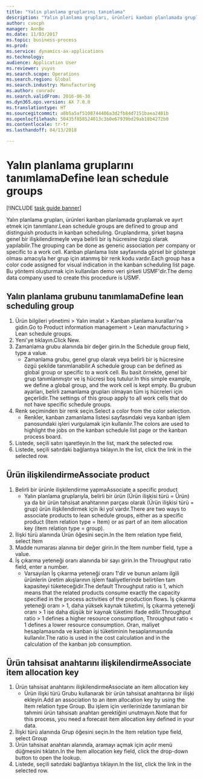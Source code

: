 ```yaml
--- 
title: "Yalın planlama gruplarını tanımlama"
description: "Yalın planlama grupları, ürünleri kanban planlamada gruplamak ve ayırt etmek için tanımlanır."
author: cvocph
manager: AnnBe
ms.date: 11/03/2017
ms.topic: business-process
ms.prod: 
ms.service: dynamics-ax-applications
ms.technology: 
audience: Application User
ms.reviewer: yuyus
ms.search.scope: Operations
ms.search.region: Global
ms.search.industry: Manufacturing
ms.author: conradv
ms.search.validFrom: 2016-06-30
ms.dyn365.ops.version: AX 7.0.0
ms.translationtype: HT
ms.sourcegitcommit: a8b5a5af5108744406a3d2fb84d7151baea2481b
ms.openlocfilehash: 50435f858524013c3b0e67939bd29ab18b4272b0
ms.contentlocale: tr-tr
ms.lasthandoff: 04/13/2018

---
```

# <a name="define-lean-schedule-groups"></a><span data-ttu-id="365e0-103">Yalın planlama gruplarını tanımlama</span><span class="sxs-lookup"><span data-stu-id="365e0-103">Define lean schedule groups</span></span>

[!INCLUDE [task guide banner](../../includes/task-guide-banner.md)]

<span data-ttu-id="365e0-104">Yalın planlama grupları, ürünleri kanban planlamada gruplamak ve ayırt etmek için tanımlanır.</span><span class="sxs-lookup"><span data-stu-id="365e0-104">Lean schedule groups are defined to group and distinguish products in kanban scheduling.</span></span> <span data-ttu-id="365e0-105">Gruplandırma, şirket başına genel bir ilişkilendirmeyle veya belirli bir iş hücresine özgü olarak yapılabilir.</span><span class="sxs-lookup"><span data-stu-id="365e0-105">The grouping can be done as generic association per company or specific to a work cell.</span></span> <span data-ttu-id="365e0-106">Kanban planlama liste sayfasında görsel bir gösterge olması amacıyla her grup için atanmış bir renk kodu vardır.</span><span class="sxs-lookup"><span data-stu-id="365e0-106">Each group has a color code assigned for visual indication in the kanban scheduling list page.</span></span> <span data-ttu-id="365e0-107">Bu yöntemi oluşturmak için kullanılan demo veri şirketi USMF'dir.</span><span class="sxs-lookup"><span data-stu-id="365e0-107">The demo data company used to create this procedure is USMF.</span></span>


## <a name="define-lean-scheduling-group"></a><span data-ttu-id="365e0-108">Yalın planlama grubunu tanımlama</span><span class="sxs-lookup"><span data-stu-id="365e0-108">Define lean scheduling group</span></span>
1. <span data-ttu-id="365e0-109">Ürün bilgileri yönetimi > Yalın imalat > Kanban planlama kuralları'na gidin.</span><span class="sxs-lookup"><span data-stu-id="365e0-109">Go to Product information management > Lean manufacturing > Lean schedule groups.</span></span>
2. <span data-ttu-id="365e0-110">Yeni'ye tıklayın.</span><span class="sxs-lookup"><span data-stu-id="365e0-110">Click New.</span></span>
3. <span data-ttu-id="365e0-111">Zamanlama grubu alanında bir değer girin.</span><span class="sxs-lookup"><span data-stu-id="365e0-111">In the Schedule group field, type a value.</span></span>
    * <span data-ttu-id="365e0-112">Zamanlama grubu, genel grup olarak veya belirli bir iş hücresine özgü şekilde tanımlanabilir.</span><span class="sxs-lookup"><span data-stu-id="365e0-112">A schedule group can be defined as global group or specific to a work cell.</span></span> <span data-ttu-id="365e0-113">Bu basit örnekte, genel bir grup tanımlanmıştır ve iş hücresi boş tutulur.</span><span class="sxs-lookup"><span data-stu-id="365e0-113">In this simple example, we define a global group, and the work cell is kept empty.</span></span> <span data-ttu-id="365e0-114">Bu grubun ayarları, belirli zamanlama grupları olmayan tüm iş hücreleri için geçerlidir.</span><span class="sxs-lookup"><span data-stu-id="365e0-114">The settings of this group apply to all work cells that do not have specific schedule groups.</span></span>  
4. <span data-ttu-id="365e0-115">Renk seçiminden bir renk seçin.</span><span class="sxs-lookup"><span data-stu-id="365e0-115">Select a color from the color selection.</span></span>
    * <span data-ttu-id="365e0-116">Renkler, kanban zamanlama listesi sayfasındaki veya kanban işlem panosundaki işleri vurgulamak için kullanılır.</span><span class="sxs-lookup"><span data-stu-id="365e0-116">The colors are used to highlight the jobs on the kanban schedule list page or the kanban process board.</span></span>  
5. <span data-ttu-id="365e0-117">Listede, seçili satırı işaretleyin.</span><span class="sxs-lookup"><span data-stu-id="365e0-117">In the list, mark the selected row.</span></span>
6. <span data-ttu-id="365e0-118">Listede, seçili satırdaki bağlantıya tıklayın.</span><span class="sxs-lookup"><span data-stu-id="365e0-118">In the list, click the link in the selected row.</span></span>

## <a name="associate-product"></a><span data-ttu-id="365e0-119">Ürün ilişkilendirme</span><span class="sxs-lookup"><span data-stu-id="365e0-119">Associate product</span></span>
1. <span data-ttu-id="365e0-120">Belirli bir ürünle ilişkilendirme yapma</span><span class="sxs-lookup"><span data-stu-id="365e0-120">Associate a specific product</span></span>
    * <span data-ttu-id="365e0-121">Yalın planlama gruplarıyla, belirli bir ürün (Ürün ilişkisi türü = Ürün) ya da bir ürün tahsisat anahtarının parçası olarak (Ürün ilişkisi türü = grup) ürün ilişkilendirmek için iki yol vardır.</span><span class="sxs-lookup"><span data-stu-id="365e0-121">There are two ways to associate products to lean schedule groups, either as a specific product (Item relation type = Item) or as part of an item allocation key (item relation type = group).</span></span>    
2. <span data-ttu-id="365e0-122">İlişki türü alanında Ürün öğesini seçin.</span><span class="sxs-lookup"><span data-stu-id="365e0-122">In the Item relation type field, select Item</span></span>
3. <span data-ttu-id="365e0-123">Madde numarası alanına bir değer girin.</span><span class="sxs-lookup"><span data-stu-id="365e0-123">In the Item number field, type a value.</span></span>
4. <span data-ttu-id="365e0-124">İş çıkarma yeteneği oranı alanında bir sayı girin.</span><span class="sxs-lookup"><span data-stu-id="365e0-124">In the Throughput ratio field, enter a number.</span></span>
    * <span data-ttu-id="365e0-125">Varsayılan İş çıkarma yeteneği oranı 1'dir ve bunun anlamı ilgili ürünlerin üretim akışlarının işlem faaliyetlerinde belirtilen tam kapasiteyi tüketeceğidir.</span><span class="sxs-lookup"><span data-stu-id="365e0-125">The default Throughput ratio is 1, which means that the related products consume exactly the capacity specified in the process activities of the production flows.</span></span> <span data-ttu-id="365e0-126">İş çıkarma yeteneği oranı > 1, daha yüksek kaynak tüketimi, İş çıkarma yeteneği oranı > 1 ise daha düşük bir kaynak tüketimi ifade edilir.</span><span class="sxs-lookup"><span data-stu-id="365e0-126">Throughput ratio > 1 defines a higher resource consumption, Throughput ratio < 1 defines a lower resource consumption.</span></span> <span data-ttu-id="365e0-127">Oran, maliyet hesaplamasında ve kanban işi tüketiminin hesaplanmasında kullanılır.</span><span class="sxs-lookup"><span data-stu-id="365e0-127">The ratio is used in the cost calculation and in the calculation of the kanban job consumption.</span></span>  

## <a name="associate-item-allocation-key"></a><span data-ttu-id="365e0-128">Ürün tahsisat anahtarını ilişkilendirme</span><span class="sxs-lookup"><span data-stu-id="365e0-128">Associate item allocation key</span></span>
1. <span data-ttu-id="365e0-129">Ürün tahsisat anahtarını ilişkilendirme</span><span class="sxs-lookup"><span data-stu-id="365e0-129">Associate an item allocation key</span></span>
    * <span data-ttu-id="365e0-130">Ürün ilişki türü Grubu kullanarak bir ürün tahsisat anahtarına bir ilişki ekleyin.</span><span class="sxs-lookup"><span data-stu-id="365e0-130">Add an association to an item allocation key by using the Item relation type Group.</span></span>   <span data-ttu-id="365e0-131">Bu işlem için verilerinizde tanımlanan bir tahmini ürün tahsisatı anahtarı gerektiğini unutmayın.</span><span class="sxs-lookup"><span data-stu-id="365e0-131">Note that for this process, you need a forecast item allocation key defined in your data.</span></span>  
2. <span data-ttu-id="365e0-132">İlişki türü alanında Grup öğesini seçin.</span><span class="sxs-lookup"><span data-stu-id="365e0-132">In the Item relation type field, select Group</span></span>
3. <span data-ttu-id="365e0-133">Ürün tahsisat anahtarı alanında, aramayı açmak için açılır menü düğmesini tıklatın.</span><span class="sxs-lookup"><span data-stu-id="365e0-133">In the Item allocation key field, click the drop-down button to open the lookup.</span></span>
4. <span data-ttu-id="365e0-134">Listede, seçili satırdaki bağlantıya tıklayın.</span><span class="sxs-lookup"><span data-stu-id="365e0-134">In the list, click the link in the selected row.</span></span>


